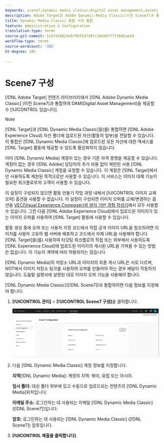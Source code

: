 ```yaml
---
keywords: scene7;dynamic media classic;digital asset management;assets;dam;content library;swap image
description: Adobe Target은 Adobe Dynamic Media Classic(이전 Scene7)과 통합하여 콘텐츠 라이브러리에 DAM(Digital Asset Management)을 제공할 수 있습니다.
title: Dynamic Media Classic 통합 구성 통합
feature: Administration & Configuration
translation-type: tm+mt
source-git-commit: 1c5fd1062da5f90f24720fc3deb67f7f3b05aee9
workflow-type: tm+mt
source-wordcount: '382'
ht-degree: 18%

---
```



# Scene7 구성

[!DNL Adobe Target] 컨텐츠 라이브러리에서  [!DNL Adobe Dynamic Media Classic] (이전 Scene7)과 통합하여 DAM(Digital Asset Management)을 제공할 수  [!UICONTROL 있습니다].

>[!NOTE]
>
>[!DNL Target]과 [!DNL Dynamic Media Classic]을(를) 통합하면 [!DNL Adobe Experience Cloud] 자산 폴더에 업로드된 자산(활동의 일부)을 전달할 수 있습니다. 이 통합은 [!DNL Dynamic Media Classic]에 업로드된 모든 자산에 대한 액세스를 [!DNL Target] 활동에 제공할 수 있도록 활성화하지 않습니다.

이미 [!DNL Dynamic Media] 계정이 있는 경우 기존 자격 증명을 제공할 수 있습니다. 계정이 없는 경우 [!DNL Adobe] 담당자의 추가 비용 없이 제한된 사용 [!DNL Dynamic Media Classic] 계정을 요청할 수 있습니다. 이 계정은 [!DNL Target]에서만 사용하도록 제한된 목적으로만 사용할 수 있습니다. 이 서비스는 이미지 대체 기능이 필요한 워크플로우의 고객이 사용할 수 있습니다.

<!-- 
>[!NOTE]
>
>A restricted-use, free [!DNL Dynamic Media Classic] account for [!DNL Adobe Target] is no longer supported for new customers or new users. Existing sign-in credentials work as usual. 
-->

이 설정이 구성되지 않으면 활동 만들기 작업 과정 내에서 [!UICONTROL 이미지 교체 오퍼] 옵션을 사용할 수 없습니다. 이 설정이 구성되면 이미지 오퍼를 교체/변경하는 옵션을 [VEC(Visual Experience Composer)와 양식 기반 경험 작성기](/help/c-experiences/experiences.md#concept_A2E10F6AFB3D4AEAB6951EE14688848D)에서 모두 사용할 수 있습니다. 그런 다음 [!DNL Adobe Experience Cloud]에서 업로드된 이미지가 있는 이미지 오퍼를 사용하여 [!DNL Target] 활동에 사용할 수 있습니다.

활동 생성 중에 오퍼 또는 사용자 지정 코드에서 직접 공개 이미지 URL을 참조하려면 이미지를 사용자 고유의 웹 서버에 배포하고 코드에서 자체 URL을 사용해야 합니다. [!DNL Target]을(를) 사용하여 타깃팅 워크플로의 직접 또는 외부에서 사용하도록 [!DNL Experience Cloud]에 업로드된 이미지의 게시된 URL을 가져올 수 있는 방법은 없습니다. 이 기능이 계약에 따라 허용되지는 않습니다.

[!DNL Dynamic Media]의 저장소 URL과 이미지의 최종 게시 URL은 서로 다르며, *NOT*&#x200B;에서 이미지 저장소 링크를 사용하여 오퍼를 만들어야 하는 경우 배달이 작동하지 않습니다. 도움말 설명서에 설명된 대로 이미지 오퍼 기능을 사용해야 합니다.

[!DNL Dynamic Media Classic]([!DNL Scene7])과 통합하려면 다음 정보를 지정해야 합니다.

1. **[!UICONTROL 관리]** > **[!UICONTROL Scene7 구성]**&#x200B;을 클릭합니다.

   ![Scene7 페이지](/help/administrating-target/assets/scene7.png)

1. 다음 [!DNL Dynamic Media Classic] 계정 정보를 지정합니다.

   **지역**[!DNL Dynamic Media]:  계정의 지역: 북미, 유럽 또는 아시아.

   **임시 폴더:** 대상 폴더 외부에 있고 수동으로 업로드되는 컨텐츠의  [!DNL Dynamic Media]위치입니다.

   **이메일 주소:** 로그인하는 데 사용되는 이메일  [!DNL Dynamic Media Classic] ([!DNL Scene7])입니다.

   **암호:** 로그인하는 데 사용되는  [!DNL Dynamic Media Classic] ([!DNL Scene7]) 암호입니다.

1. **[!UICONTROL 제출을 클릭합니다]**.
